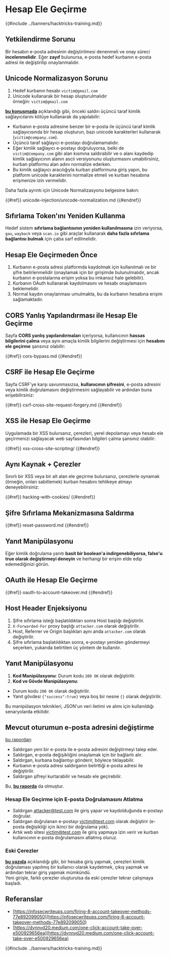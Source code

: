 # Hesap Ele Geçirme

{{#include ../banners/hacktricks-training.md}}

## **Yetkilendirme Sorunu**

Bir hesabın e-posta adresinin değiştirilmesi denenmeli ve onay süreci **incelenmelidir**. Eğer **zayıf** bulunursa, e-posta hedef kurbanın e-posta adresi ile değiştirilip onaylanmalıdır.

## **Unicode Normalizasyon Sorunu**

1. Hedef kurbanın hesabı `victim@gmail.com`
2. Unicode kullanarak bir hesap oluşturulmalıdır\
örneğin: `vićtim@gmail.com`

[**bu konuşmada**](https://www.youtube.com/watch?v=CiIyaZ3x49c) açıklandığı gibi, önceki saldırı üçüncü taraf kimlik sağlayıcılarını kötüye kullanarak da yapılabilir:

- Kurbanın e-posta adresine benzer bir e-posta ile üçüncü taraf kimlik sağlayıcısında bir hesap oluşturun, bazı unicode karakterleri kullanarak (`vićtim@company.com`).
- Üçüncü taraf sağlayıcı e-postayı doğrulamamalıdır.
- Eğer kimlik sağlayıcı e-postayı doğruluyorsa, belki de `victim@ćompany.com` gibi alan kısmına saldırabilir ve o alanı kaydedip kimlik sağlayıcının alanın ascii versiyonunu oluşturmasını umabilirsiniz, kurban platformu alan adını normalize ederken.
- Bu kimlik sağlayıcı aracılığıyla kurban platformuna giriş yapın, bu platform unicode karakterini normalize etmeli ve kurban hesabına erişmenize izin vermelidir.

Daha fazla ayrıntı için Unicode Normalizasyonu belgesine bakın:

{{#ref}}
unicode-injection/unicode-normalization.md
{{#endref}}

## **Sıfırlama Token'ını Yeniden Kullanma**

Hedef sistem **sıfırlama bağlantısının yeniden kullanılmasına** izin veriyorsa, `gau`, `wayback` veya `scan.io` gibi araçlar kullanarak **daha fazla sıfırlama bağlantısı bulmak** için çaba sarf edilmelidir.

## **Hesap Ele Geçirmeden Önce**

1. Kurbanın e-posta adresi platformda kaydolmak için kullanılmalı ve bir şifre belirlenmelidir (onaylamak için bir girişimde bulunulmalıdır, ancak kurbanın e-postalarına erişim yoksa bu imkansız hale gelebilir).
2. Kurbanın OAuth kullanarak kaydolmasını ve hesabı onaylamasını beklemelidir.
3. Normal kaydın onaylanması umulmakta, bu da kurbanın hesabına erişim sağlamaktadır.

## **CORS Yanlış Yapılandırması ile Hesap Ele Geçirme**

Sayfa **CORS yanlış yapılandırmaları** içeriyorsa, kullanıcının **hassas bilgilerini çalma** veya aynı amaçla kimlik bilgilerini değiştirmesi için **hesabını ele geçirme** şansınız olabilir:

{{#ref}}
cors-bypass.md
{{#endref}}

## **CSRF ile Hesap Ele Geçirme**

Sayfa CSRF'ye karşı savunmasızsa, **kullanıcının şifresini**, e-posta adresini veya kimlik doğrulamasını değiştirmesini sağlayabilir ve ardından buna erişebilirsiniz:

{{#ref}}
csrf-cross-site-request-forgery.md
{{#endref}}

## **XSS ile Hesap Ele Geçirme**

Uygulamada bir XSS bulursanız, çerezleri, yerel depolamayı veya hesabı ele geçirmenizi sağlayacak web sayfasından bilgileri çalma şansınız olabilir:

{{#ref}}
xss-cross-site-scripting/
{{#endref}}

## **Aynı Kaynak + Çerezler**

Sınırlı bir XSS veya bir alt alan ele geçirme bulursanız, çerezlerle oynamak (örneğin, onları sabitlemek) kurban hesabını tehlikeye atmayı deneyebilirsiniz:

{{#ref}}
hacking-with-cookies/
{{#endref}}

## **Şifre Sıfırlama Mekanizmasına Saldırma**

{{#ref}}
reset-password.md
{{#endref}}

## **Yanıt Manipülasyonu**

Eğer kimlik doğrulama yanıtı **basit bir boolean'a indirgenebiliyorsa, false'u true olarak değiştirmeyi deneyin** ve herhangi bir erişim elde edip edemediğinizi görün.

## OAuth ile Hesap Ele Geçirme

{{#ref}}
oauth-to-account-takeover.md
{{#endref}}

## Host Header Enjeksiyonu

1. Şifre sıfırlama isteği başlatıldıktan sonra Host başlığı değiştirilir.
2. `X-Forwarded-For` proxy başlığı `attacker.com` olarak değiştirilir.
3. Host, Referrer ve Origin başlıkları aynı anda `attacker.com` olarak değiştirilir.
4. Şifre sıfırlama başlatıldıktan sonra, e-postayı yeniden göndermeyi seçerken, yukarıda belirtilen üç yöntem de kullanılır.

## Yanıt Manipülasyonu

1. **Kod Manipülasyonu**: Durum kodu `200 OK` olarak değiştirilir.
2. **Kod ve Gövde Manipülasyonu**:
- Durum kodu `200 OK` olarak değiştirilir.
- Yanıt gövdesi `{"success":true}` veya boş bir nesne `{}` olarak değiştirilir.

Bu manipülasyon teknikleri, JSON'un veri iletimi ve alımı için kullanıldığı senaryolarda etkilidir.

## Mevcut oturumun e-posta adresini değiştirme

[bu rapordan](https://dynnyd20.medium.com/one-click-account-take-over-e500929656ea):

- Saldırgan yeni bir e-posta ile e-posta adresini değiştirmeyi talep eder.
- Saldırgan, e-posta değişikliğini onaylamak için bir bağlantı alır.
- Saldırgan, kurbana bağlantıyı gönderir, böylece tıklayabilir.
- Kurbanın e-posta adresi saldırganın belirttiği e-posta adresi ile değiştirilir.
- Saldırgan şifreyi kurtarabilir ve hesabı ele geçirebilir.

Bu, [**bu raporda**](https://dynnyd20.medium.com/one-click-account-take-over-e500929656ea) da olmuştur.

### Hesap Ele Geçirme için E-posta Doğrulamasını Atlatma
- Saldırgan attacker@test.com ile giriş yapar ve kaydolduğunda e-postayı doğrular.
- Saldırgan doğrulanan e-postayı victim@test.com olarak değiştirir (e-posta değişikliği için ikinci bir doğrulama yok).
- Artık web sitesi victim@test.com ile giriş yapmaya izin verir ve kurban kullanıcının e-posta doğrulamasını atlatmış oluruz.

### Eski Çerezler

[**bu yazıda**](https://medium.com/@niraj1mahajan/uncovering-the-hidden-vulnerability-how-i-found-an-authentication-bypass-on-shopifys-exchange-cc2729ea31a9) açıklandığı gibi, bir hesaba giriş yapmak, çerezleri kimlik doğrulaması yapılmış bir kullanıcı olarak kaydetmek, çıkış yapmak ve ardından tekrar giriş yapmak mümkündü.\
Yeni girişle, farklı çerezler oluşturulsa da eski çerezler tekrar çalışmaya başladı.

## Referanslar

- [https://infosecwriteups.com/firing-8-account-takeover-methods-77e892099050](https://infosecwriteups.com/firing-8-account-takeover-methods-77e892099050)
- [https://dynnyd20.medium.com/one-click-account-take-over-e500929656ea](https://dynnyd20.medium.com/one-click-account-take-over-e500929656ea)

{{#include ../banners/hacktricks-training.md}}
